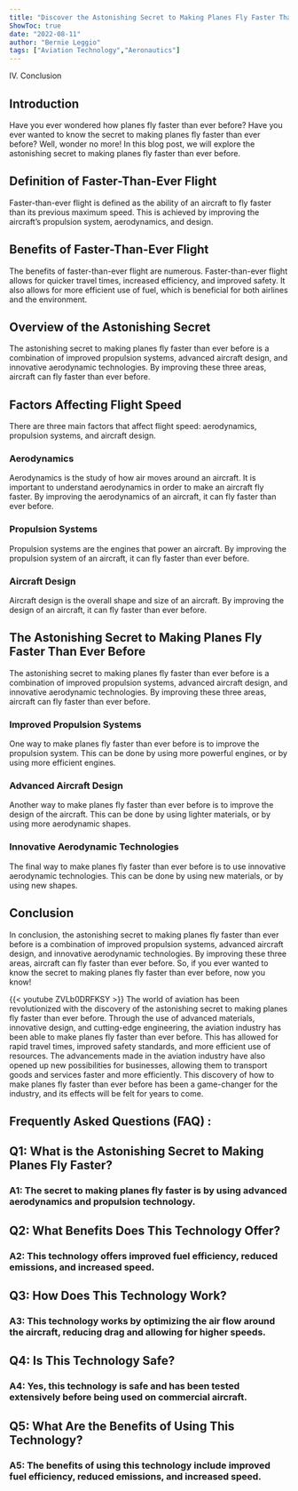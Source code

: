 ```yaml
---
title: "Discover the Astonishing Secret to Making Planes Fly Faster Than Ever Before!"
ShowToc: true 
date: "2022-08-11"
author: "Bernie Leggio" 
tags: ["Aviation Technology","Aeronautics"]
---
```

IV. Conclusion

## Introduction

Have you ever wondered how planes fly faster than ever before? Have you ever wanted to know the secret to making planes fly faster than ever before? Well, wonder no more! In this blog post, we will explore the astonishing secret to making planes fly faster than ever before.

## Definition of Faster-Than-Ever Flight

Faster-than-ever flight is defined as the ability of an aircraft to fly faster than its previous maximum speed. This is achieved by improving the aircraft’s propulsion system, aerodynamics, and design.

## Benefits of Faster-Than-Ever Flight

The benefits of faster-than-ever flight are numerous. Faster-than-ever flight allows for quicker travel times, increased efficiency, and improved safety. It also allows for more efficient use of fuel, which is beneficial for both airlines and the environment.

## Overview of the Astonishing Secret

The astonishing secret to making planes fly faster than ever before is a combination of improved propulsion systems, advanced aircraft design, and innovative aerodynamic technologies. By improving these three areas, aircraft can fly faster than ever before.

## Factors Affecting Flight Speed

There are three main factors that affect flight speed: aerodynamics, propulsion systems, and aircraft design. 

### Aerodynamics

Aerodynamics is the study of how air moves around an aircraft. It is important to understand aerodynamics in order to make an aircraft fly faster. By improving the aerodynamics of an aircraft, it can fly faster than ever before.

### Propulsion Systems

Propulsion systems are the engines that power an aircraft. By improving the propulsion system of an aircraft, it can fly faster than ever before.

### Aircraft Design

Aircraft design is the overall shape and size of an aircraft. By improving the design of an aircraft, it can fly faster than ever before.

## The Astonishing Secret to Making Planes Fly Faster Than Ever Before

The astonishing secret to making planes fly faster than ever before is a combination of improved propulsion systems, advanced aircraft design, and innovative aerodynamic technologies. By improving these three areas, aircraft can fly faster than ever before.

### Improved Propulsion Systems

One way to make planes fly faster than ever before is to improve the propulsion system. This can be done by using more powerful engines, or by using more efficient engines.

### Advanced Aircraft Design

Another way to make planes fly faster than ever before is to improve the design of the aircraft. This can be done by using lighter materials, or by using more aerodynamic shapes.

### Innovative Aerodynamic Technologies

The final way to make planes fly faster than ever before is to use innovative aerodynamic technologies. This can be done by using new materials, or by using new shapes.

## Conclusion

In conclusion, the astonishing secret to making planes fly faster than ever before is a combination of improved propulsion systems, advanced aircraft design, and innovative aerodynamic technologies. By improving these three areas, aircraft can fly faster than ever before. So, if you ever wanted to know the secret to making planes fly faster than ever before, now you know!

{{< youtube ZVLb0DRFKSY >}} 
The world of aviation has been revolutionized with the discovery of the astonishing secret to making planes fly faster than ever before. Through the use of advanced materials, innovative design, and cutting-edge engineering, the aviation industry has been able to make planes fly faster than ever before. This has allowed for rapid travel times, improved safety standards, and more efficient use of resources. The advancements made in the aviation industry have also opened up new possibilities for businesses, allowing them to transport goods and services faster and more efficiently. This discovery of how to make planes fly faster than ever before has been a game-changer for the industry, and its effects will be felt for years to come.

## Frequently Asked Questions (FAQ) :
<h2>Q1: What is the Astonishing Secret to Making Planes Fly Faster?</h2>

<h3>A1: The secret to making planes fly faster is by using advanced aerodynamics and propulsion technology.</h3>

<h2>Q2: What Benefits Does This Technology Offer?</h2>

<h3>A2: This technology offers improved fuel efficiency, reduced emissions, and increased speed.</h3>

<h2>Q3: How Does This Technology Work?</h2>

<h3>A3: This technology works by optimizing the air flow around the aircraft, reducing drag and allowing for higher speeds.</h3>

<h2>Q4: Is This Technology Safe?</h2>

<h3>A4: Yes, this technology is safe and has been tested extensively before being used on commercial aircraft.</h3>

<h2>Q5: What Are the Benefits of Using This Technology?</h2>

<h3>A5: The benefits of using this technology include improved fuel efficiency, reduced emissions, and increased speed.</h3>





